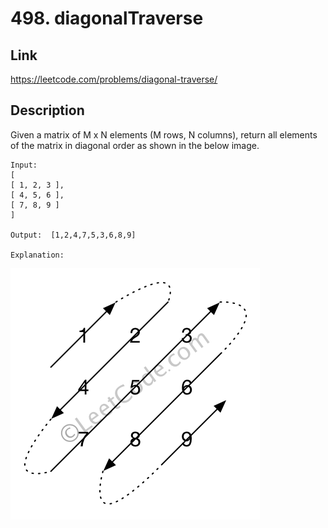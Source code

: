 # **498. diagonalTraverse**

## **Link**
https://leetcode.com/problems/diagonal-traverse/

## **Description**

Given a matrix of M x N elements (M rows, N columns), return all elements of the matrix in diagonal order as shown in the below image.

    Input:
    [
    [ 1, 2, 3 ],
    [ 4, 5, 6 ],
    [ 7, 8, 9 ]
    ]

    Output:  [1,2,4,7,5,3,6,8,9]

    Explanation:
![from leetcode](diagonal_traverse.png "from leetcode")

